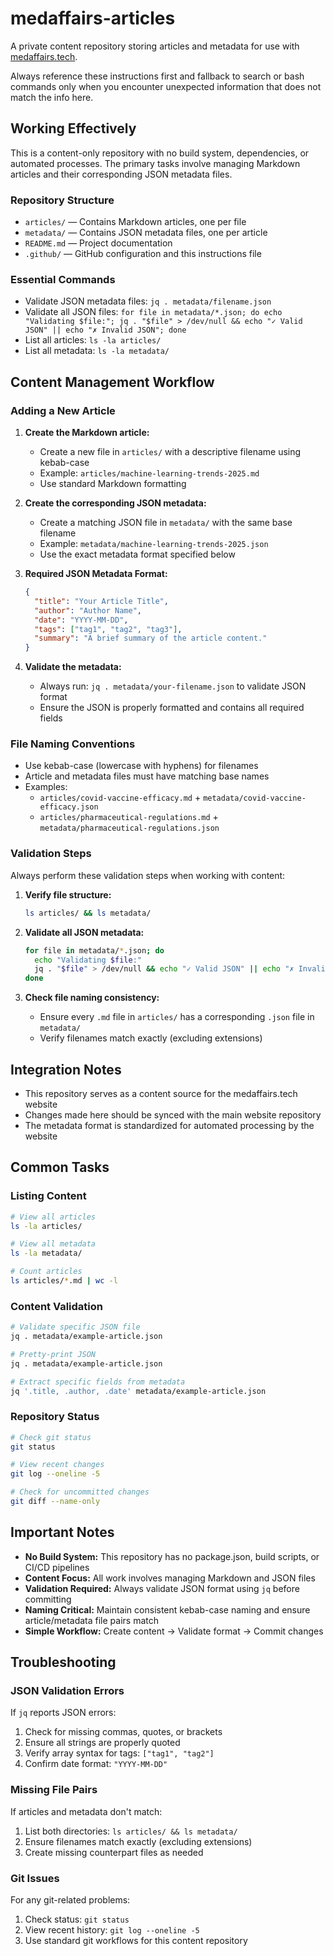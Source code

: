 # medaffairs-articles

A private content repository storing articles and metadata for use with [medaffairs.tech](https://github.com/Nick-PalPark/medaffairs.tech).

Always reference these instructions first and fallback to search or bash commands only when you encounter unexpected information that does not match the info here.

## Working Effectively

This is a content-only repository with no build system, dependencies, or automated processes. The primary tasks involve managing Markdown articles and their corresponding JSON metadata files.

### Repository Structure
- `articles/` — Contains Markdown articles, one per file
- `metadata/` — Contains JSON metadata files, one per article
- `README.md` — Project documentation
- `.github/` — GitHub configuration and this instructions file

### Essential Commands
- Validate JSON metadata files: `jq . metadata/filename.json`
- Validate all JSON files: `for file in metadata/*.json; do echo "Validating $file:"; jq . "$file" > /dev/null && echo "✓ Valid JSON" || echo "✗ Invalid JSON"; done`
- List all articles: `ls -la articles/`
- List all metadata: `ls -la metadata/`

## Content Management Workflow

### Adding a New Article

1. **Create the Markdown article:**
   - Create a new file in `articles/` with a descriptive filename using kebab-case
   - Example: `articles/machine-learning-trends-2025.md`
   - Use standard Markdown formatting

2. **Create the corresponding JSON metadata:**
   - Create a matching JSON file in `metadata/` with the same base filename
   - Example: `metadata/machine-learning-trends-2025.json`
   - Use the exact metadata format specified below

3. **Required JSON Metadata Format:**
   ```json
   {
     "title": "Your Article Title",
     "author": "Author Name",
     "date": "YYYY-MM-DD",
     "tags": ["tag1", "tag2", "tag3"],
     "summary": "A brief summary of the article content."
   }
   ```

4. **Validate the metadata:**
   - Always run: `jq . metadata/your-filename.json` to validate JSON format
   - Ensure the JSON is properly formatted and contains all required fields

### File Naming Conventions
- Use kebab-case (lowercase with hyphens) for filenames
- Article and metadata files must have matching base names
- Examples:
  - `articles/covid-vaccine-efficacy.md` + `metadata/covid-vaccine-efficacy.json`
  - `articles/pharmaceutical-regulations.md` + `metadata/pharmaceutical-regulations.json`

### Validation Steps
Always perform these validation steps when working with content:

1. **Verify file structure:**
   ```bash
   ls articles/ && ls metadata/
   ```

2. **Validate all JSON metadata:**
   ```bash
   for file in metadata/*.json; do 
     echo "Validating $file:"
     jq . "$file" > /dev/null && echo "✓ Valid JSON" || echo "✗ Invalid JSON"
   done
   ```

3. **Check file naming consistency:**
   - Ensure every `.md` file in `articles/` has a corresponding `.json` file in `metadata/`
   - Verify filenames match exactly (excluding extensions)

## Integration Notes

- This repository serves as a content source for the medaffairs.tech website
- Changes made here should be synced with the main website repository
- The metadata format is standardized for automated processing by the website

## Common Tasks

### Listing Content
```bash
# View all articles
ls -la articles/

# View all metadata
ls -la metadata/

# Count articles
ls articles/*.md | wc -l
```

### Content Validation
```bash
# Validate specific JSON file
jq . metadata/example-article.json

# Pretty-print JSON
jq . metadata/example-article.json

# Extract specific fields from metadata
jq '.title, .author, .date' metadata/example-article.json
```

### Repository Status
```bash
# Check git status
git status

# View recent changes
git log --oneline -5

# Check for uncommitted changes
git diff --name-only
```

## Important Notes

- **No Build System:** This repository has no package.json, build scripts, or CI/CD pipelines
- **Content Focus:** All work involves managing Markdown and JSON files
- **Validation Required:** Always validate JSON format using `jq` before committing
- **Naming Critical:** Maintain consistent kebab-case naming and ensure article/metadata file pairs match
- **Simple Workflow:** Create content → Validate format → Commit changes

## Troubleshooting

### JSON Validation Errors
If `jq` reports JSON errors:
1. Check for missing commas, quotes, or brackets
2. Ensure all strings are properly quoted
3. Verify array syntax for tags: `["tag1", "tag2"]`
4. Confirm date format: `"YYYY-MM-DD"`

### Missing File Pairs
If articles and metadata don't match:
1. List both directories: `ls articles/ && ls metadata/`
2. Ensure filenames match exactly (excluding extensions)
3. Create missing counterpart files as needed

### Git Issues
For any git-related problems:
1. Check status: `git status`
2. View recent history: `git log --oneline -5`
3. Use standard git workflows for this content repository
